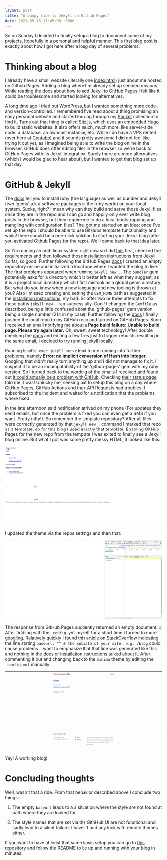 ```yaml
---
layout: post
title: "A bumpy ride to Jekyll on Github Pages"
date: 2021-05-16 17:45:00 -0000
---
```


So on Sunday I decided to finally setup a blog to document some of my projects, hopefully in a personal and helpful manner.
This first blog post is exactly about how I got here after a long day of several problems.

# Thinking about a blog

I already have a small website (literally one [index.html]) just about me hosted on Github Pages.
Adding a blog where I'm already set up seemed obvious.
While reading the docs about how to add Jekyll to GitHub Pages I felt like it could be troublesome and started looking for alternatives.

A long time ago I tried out WordPress, but I wanted something more code- and version-controlled.
I remembered I've read about a thing promising an easy personal website and started looking through my [Pocket] collection to find it.
Turns out that thing is called [Site.js], which uses an embedded [Hugo] to build static websites.
It also offers much, much more, like server-side code, a database, an owncast instance, etc.
While I do have a VPS rented (over here at [Contabo]) and it sounds pretty awesome I did not feel like trying it out yet,
as I imagined being able to write the blog online in the browser.
GitHub does offer editing files in the browser so we're back to GitHub Pages with its Jekyll integration.
Surely there are more alternatives (which I would be glad to hear about), but I wanted to get that blog set up that day.

[index.html]: https://github.com/SilvanCodes/silvancodes.github.io/blob/master/index.html
[pocket]: https://getpocket.com/
[site.js]: https://sitejs.org
[hugo]: https://gohugo.io
[contabo]: https://contabo.com/en/

# GitHub & Jekyll

The [docs] tell you to install ruby (the language) as well as bundler and Jekyll (two 'gems' a.k.a software packages in the ruby world) on your local system.
Sucks, right? I mean why can they build and serve those Jekyll files once they are in the repo and I can go and happily only ever write blog posts in the browser,
but they require me to do a local bootstrapping and mangling with configuration files?
That got me started on an idea: once I've set up the repo I should be able to use GitHubs template functionality and woila! there should be a one-click solution to starting your Jekyll blog (after you activated Github Pages for the repo).
We'll come back to that idea later.

So I'm running an arch linux system right now so I did [this] first, checked the [requirements] and then followed those [installation instructions] from Jekyll.
So far, so good.
Further following the GitHub Pages [docs] I created an empty repository online and initialized a local one where I wanted the blog to live.
The first problems appeared when running `jekyll new .`.
The `bundler` gem potentially asks for a directory which is better left as what they suggest, as it is a project local directory which I first mistook as a global gems directory.
But what do you know when a new language and new tooling is thrown at you?
Also I missed creating and setting the `GEM_HOME` path as suggested in the [installation instructions], my bad.
So after two or three attempts to fix these paths `jekyll new .` ran successfully. Cool!
I changed the `Gemfile` as described, being a little confused about the 'github-pages' gem version being a single number (214 in my case).
Further following the [docs] I finally pushed the local repo to my GitHub repo and turned on GitHub Pages.
Soon I received an email notifying me about a **Page build failure: Unable to build page. Please try again later.**
Oh, sweet, sweet technology!
After double checking the [docs] and editing a few files just to trigger rebuilds resulting in the same email, I decided to try running jekyll locally.

Running `bundle exec jekyll serve` lead to me running into further problems, namely **Error: no implicit conversion of Hash into Integer**.
Googling that didn't really turn anything up and I did not manage to fix it.
I suspect it to be an incompatability of the 'github-pages' gem with my ruby version.
So I turned back to the wording of the emails I received and found out [it could actually be a problem with GitHub].
Checking [their status page] told me it was!
Unlucky me, seeking out to setup this blog on a day where GitHub Pages, GitHub Actions and their API Requests had troubles.
I subscribed to the incident and waited for a notification that the problems where fixed.

In the late afternoon said notification arrived on my phone (For updates they send emails, but once the problem is fixed you can even get a SMS if you want. Pretty nifty!).
So remember the template repository?
After all files were correctly generated by that `jekyll new .` command I marked that repo as a template, so for this blog I used exactly that template.
Enabling GitHub Pages for the new repo from the template I was exited to finally see a Jekyll blog online.
But what I got was some pretty messy HTML, it looked like this:

![messy jekyll html](/assets/images/messy_jekyll_html.png)

I updated the theme via the repos settings and then that:

![empty jekyll html](/assets/images/empty_jekyll_html.png)

The response from GitHub Pages suddently returned an empty document. :(
After fiddling with the `_config.yml` myself for a short time I turned to more googling.
Relatively quickly I found [this article] on StackOverflow indicating the line stating `baseurl: "" # the subpath of your site, e.g. /blog` could cause problems.
I want to emphasize that that line was generated like this and nothing in the [docs] or [installation instructions] talked about it.
After commenting it out and changing back to the `minima` theme by editing the `_config.yml` manually:

![working jekyll html](/assets/images/working_jekyll_html.png)

Yay! A working blog!

[docs]: https://docs.github.com/en/github-ae@latest/pages/setting-up-a-github-pages-site-with-jekyll/creating-a-github-pages-site-with-jekyll
[this]: https://jekyllrb.com/docs/installation/other-linux/#archlinux
[requirements]: https://jekyllrb.com/docs/installation/#requirements
[installation instructions]: https://jekyllrb.com/docs/installation/ubuntu/
[it could actually be a problem with github]: https://stackoverflow.com/questions/40176947/jekyll-page-build-failure
[their status page]: https://www.githubstatus.com
[this article]: https://stackoverflow.com/a/64778847/8722320

# Concluding thoughts

Well, wasn't that a ride.
From that behavior described above I conclude two things:

1. The empty `baseurl` leads to a a situation where the style are not found at path where they are looked for.

2. The style names that are set via the GithHub UI are not functional and sadly lead to a silent failure.
   I haven't had any luck with remote themes either.

If you want to have at least that same basic setup you can go to [this repository] and follow the README to be up and running with your blog in minutes.

[this repository]: https://github.com/SilvanCodes/blog-template
